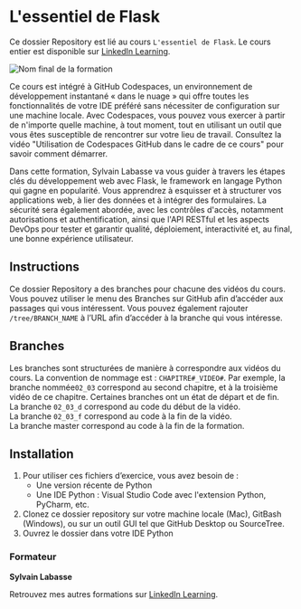 # L'essentiel de Flask

Ce dossier Repository est lié au cours `L'essentiel de Flask`. Le cours entier est disponible sur [LinkedIn Learning][lil-course-url].

![Nom final de la formation][lil-thumbnail-url] 

Ce cours est intégré à GitHub Codespaces, un environnement de développement instantané « dans le nuage » qui offre toutes les fonctionnalités de votre IDE préféré sans nécessiter de configuration sur une machine locale. Avec Codespaces, vous pouvez vous exercer à partir de n'importe quelle machine, à tout moment, tout en utilisant un outil que vous êtes susceptible de rencontrer sur votre lieu de travail. Consultez la vidéo "Utilisation de Codespaces GitHub dans le cadre de ce cours" pour savoir comment démarrer.    

Dans cette formation, Sylvain Labasse va vous guider à travers les étapes clés du développement web avec Flask, le framework en langage Python qui gagne en popularité. Vous apprendrez à esquisser et à structurer vos applications web, à lier des données et à intégrer des formulaires. La sécurité sera également abordée, avec les contrôles d'accès, notamment autorisations et authentification, ainsi que l'API RESTful et les aspects DevOps pour tester et garantir qualité, déploiement, interactivité et, au final, une bonne expérience utilisateur.		

## Instructions

Ce dossier Repository a des branches pour chacune des vidéos du cours. Vous pouvez utiliser le menu des Branches sur GitHub afin d’accéder aux passages qui vous intéressent. Vous pouvez également rajouter `/tree/BRANCH_NAME` à l’URL afin d’accéder à la branche qui vous intéresse. 

## Branches

Les branches sont structurées de manière à correspondre aux vidéos du cours. La convention de nommage est : `CHAPITRE#_VIDEO#`. Par exemple, la branche nommée`02_03` correspond au second chapitre, et à la troisième vidéo de ce chapitre. Certaines branches ont un état de départ et de fin.  
La branche `02_03_d` correspond au code du début de la vidéo.  
La branche `02_03_f` correspond au code à la fin de la vidéo.  
La branche master correspond au code à la fin de la formation. 

## Installation

1. Pour utiliser ces fichiers d’exercice, vous avez besoin de : 
   - Une version récente de Python
   - Une IDE Python : Visual Studio Code avec l'extension Python, PyCharm, etc. 
2. Clonez ce dossier repository sur votre machine locale (Mac), GitBash (Windows), ou sur un outil GUI tel que GitHub Desktop ou SourceTree. 
3. Ouvrez le dossier dans votre IDE Python


### Formateur

**Sylvain Labasse** 

 Retrouvez mes autres formations sur [LinkedIn Learning][lil-URL-trainer].

[0]: # (Replace these placeholder URLs with actual course URLs)
[lil-course-url]: https://www.linkedin.com/learning/l-essentiel-de-flask
[lil-thumbnail-url]: https://media.licdn.com/dms/image/D4E0DAQH4GGcm3-YOEA/learning-public-crop_675_1200/0/1721720112622?e=2147483647&v=beta&t=-dgf8Pxd4hVnYucfQeSxTVrbpaGbG5RaxggID4qMfsU
[lil-URL-trainer]: https://www.linkedin.com/learning/instructors/sylvain-labasse

[1]: # (End of FR-Instruction ###############################################################################################)
